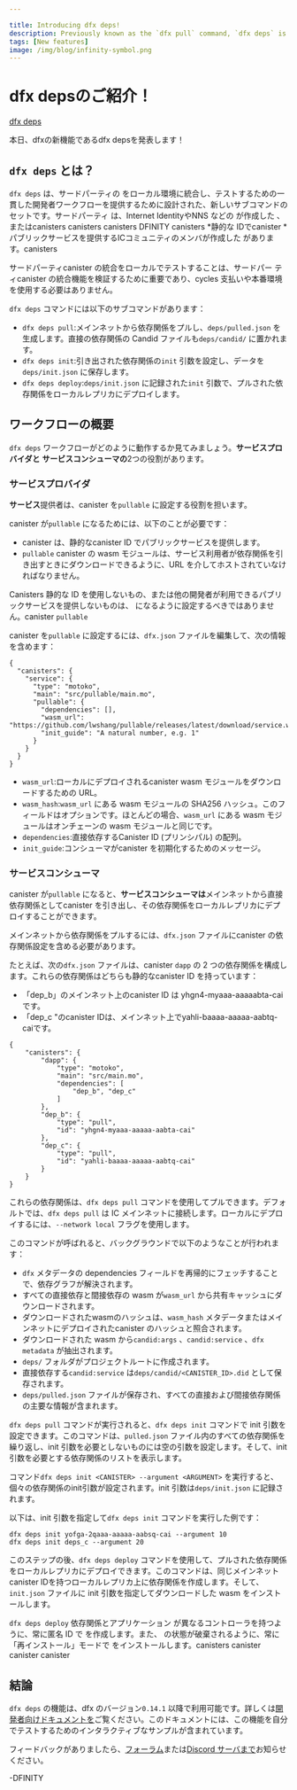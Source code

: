 ```yaml
---

title: Introducing dfx deps!
description: Previously known as the `dfx pull` command, `dfx deps` is a new set of subcommands designed to provide a consistent developer workflow for integrating and testing third-party canisters within local developer environments.
tags: [New features]
image: /img/blog/infinity-symbol.png
---
```

# dfx depsのご紹介！

[dfx deps](/img/blog/infinity-symbol.png)

本日、dfxの新機能であるdfx depsを発表します！

## `dfx deps` とは？

`dfx deps` は、サードパーティの をローカル環境に統合し、テストするための一貫した開発者ワークフローを提供するために設計された、新しいサブコマンドのセットです。サードパーティ は、Internet IdentityやNNS などの が作成した 、またはcanisters canisters canisters DFINITY canisters *静的な IDでcanister *パブリックサービスを提供するICコミュニティのメンバが作成した があります。canisters 

サードパーティcanister の統合をローカルでテストすることは、サードパー ティcanister の統合機能を検証するために重要であり、cycles 支払いや本番環境を使用する必要はありません。

`dfx deps` コマンドには以下のサブコマンドがあります：

- `dfx deps pull`:メインネットから依存関係をプルし、`deps/pulled.json` を生成します。直接の依存関係の Candid ファイルも`deps/candid/` に置かれます。
- `dfx deps init`:引き出された依存関係の`init` 引数を設定し、データを`deps/init.json` に保存します。
- `dfx deps deploy`:`deps/init.json` に記録された`init` 引数で、プルされた依存関係をローカルレプリカにデプロイします。

## ワークフローの概要

`dfx deps` ワークフローがどのように動作するか見てみましょう。**サービスプロバイダと** **サービスコンシューマの**2つの役割があります。

### サービスプロバイダ

**サービス**提供者は、canister を`pullable` に設定する役割を担います。

canister が`pullable` になるためには、以下のことが必要です：

- canister は、静的なcanister ID でパブリックサービスを提供します。
- `pullable` canister の wasm モジュールは、サービス利用者が依存関係を引き出すときにダウンロードできるように、URL を介してホストされていなければなりません。

Canisters 静的な ID を使用しないもの、または他の開発者が利用できるパブリックサービスを提供しないものは、 になるように設定するべきではありません。canister `pullable`

canister を`pullable` に設定するには、`dfx.json` ファイルを編集して、次の情報を含めます：

    {
      "canisters": {
        "service": {
          "type": "motoko",
          "main": "src/pullable/main.mo",
          "pullable": {
            "dependencies": [],
            "wasm_url": "https://github.com/lwshang/pullable/releases/latest/download/service.wasm",
            "init_guide": "A natural number, e.g. 1"
          }
        }
      }
    }

- `wasm_url`:ローカルにデプロイされるcanister wasm モジュールをダウンロードするための URL。
- `wasm_hash`:`wasm_url` にある wasm モジュールの SHA256 ハッシュ。このフィールドはオプションです。ほとんどの場合、`wasm_url` にある wasm モジュールはオンチェーンの wasm モジュールと同じです。
- `dependencies`:直接依存するCanister ID (プリンシパル) の配列。
- `init_guide`:コンシューマがcanister を初期化するためのメッセージ。

### サービスコンシューマ

canister が`pullable` になると、**サービスコンシューマは**メインネットから直接依存関係としてcanister を引き出し、その依存関係をローカルレプリカにデプロイすることができます。

メインネットから依存関係をプルするには、`dfx.json` ファイルにcanister の依存関係設定を含める必要があります。

たとえば、次の`dfx.json` ファイルは、canister `dapp` の 2 つの依存関係を構成します。これらの依存関係はどちらも静的なcanister ID を持っています：

- 「dep\_b」のメインネット上のcanister ID は yhgn4-myaaa-aaaaabta-cai です。
- 「dep\_c "のcanister IDは、メインネット上でyahli-baaaa-aaaaa-aabtq-caiです。

<!-- end list -->

    {
        "canisters": {
            "dapp": {
                "type": "motoko",
                "main": "src/main.mo",
                "dependencies": [
                    "dep_b", "dep_c"
                ]
            },
            "dep_b": {
                "type": "pull",
                "id": "yhgn4-myaaa-aaaaa-aabta-cai"
            },
            "dep_c": {
                "type": "pull",
                "id": "yahli-baaaa-aaaaa-aabtq-cai"
            }
        }
    }

これらの依存関係は、`dfx deps pull` コマンドを使用してプルできます。デフォルトでは、`dfx deps pull` は IC メインネットに接続します。ローカルにデプロイするには、`--network local` フラグを使用します。

このコマンドが呼ばれると、バックグラウンドで以下のようなことが行われます：

- `dfx` メタデータの dependencies フィールドを再帰的にフェッチすることで、依存グラフが解決されます。
- すべての直接依存と間接依存の wasm が`wasm_url` から共有キャッシュにダウンロードされます。
- ダウンロードされたwasmのハッシュは、`wasm_hash` メタデータまたはメインネットにデプロイされたcanister のハッシュと照合されます。
- ダウンロードされた wasm から`candid:args` 、`candid:service` 、`dfx metadata` が抽出されます。
- `deps/` フォルダがプロジェクトルートに作成されます。
- 直接依存する`candid:service` は`deps/candid/<CANISTER_ID>.did` として保存されます。
- `deps/pulled.json` ファイルが保存され、すべての直接および間接依存関係の主要な情報が含まれます。

`dfx deps pull` コマンドが実行されると、`dfx deps init` コマンドで init 引数を設定できます。このコマンドは、`pulled.json` ファイル内のすべての依存関係を繰り返し、init 引数を必要としないものには空の引数を設定します。そして、init引数を必要とする依存関係のリストを表示します。

コマンド`dfx deps init <CANISTER> --argument <ARGUMENT>` を実行すると、個々の依存関係のinit引数が設定されます。init 引数は`deps/init.json` に記録されます。

以下は、init 引数を指定して`dfx deps init` コマンドを実行した例です：

    dfx deps init yofga-2qaaa-aaaaa-aabsq-cai --argument 10
    dfx deps init deps_c --argument 20

このステップの後、`dfx deps deploy` コマンドを使用して、プルされた依存関係をローカルレプリカにデプロイできます。このコマンドは、同じメインネットcanister IDを持つローカルレプリカ上に依存関係を作成します。そして、`init.json` ファイルに init 引数を指定してダウンロードした wasm をインストールします。

`dfx deps deploy` 依存関係とアプリケーション が異なるコントローラを持つように、常に匿名 ID で を作成します。また、 の状態が破棄されるように、常に「再インストール」モードで をインストールします。canisters canister canister canister 

## 結論

`dfx deps` の機能は、dfx のバージョン`0.14.1` 以降で利用可能です。詳しくは[開発者向けドキュメントを](https://internetcomputer.org/docs/current/developer-docs/setup/pulling-canister-dependencies)ご覧ください。このドキュメントには、この機能を自分でテストするためのインタラクティブなサンプルが含まれています。

フィードバックがありましたら、[フォーラム](https://forum.dfinity.org/)または[Discord サーバまで](https://discord.com/invite/5PJMmmETQB)お知らせください。

\-DFINITY

<!---


# Introducing dfx deps!

[!dfx deps](/img/blog/infinity-symbol.png)

Today we're excited to announce a new dfx feature: dfx deps! 

## What is `dfx deps`?

`dfx deps` is a new set of subcommands designed to provide a consistent developer workflow for integrating and testing third-party canisters within local environments. Third-party canisters can be canisters created by DFINITY, such as the Internet Identity or NNS canisters, or they can be canisters created by members of the IC community that provide a public service at a *static canister ID*. 

Testing third-party canister integrations locally is important to verify the third-party canister's integration functionality without paying cycles or using production environments. 

The `dfx deps` command includes the following subcommands: 

- `dfx deps pull`: Pulls the dependencies from the mainnet and generates `deps/pulled.json`. The Candid files of direct dependencies will also be put into `deps/candid/`.
- `dfx deps init`: Sets the `init` arguments for the pulled dependencies and saves the data in `deps/init.json`.
- `dfx deps deploy`: Deploys the pulled dependencies on the local replica with the `init` arguments recorded in `deps/init.json`.

## Workflow overview 

Let's take a look at how the `dfx deps` workflow operates. There are two roles: the **service provider** and the **service consumer**. 

### Service provider

The **service provider** is responsible for configuring a canister to be `pullable`.

For a canister to be `pullable`, the following should be true:
- The canister provides a public service at a static canister ID. 
- The wasm module of a `pullable` canister must be hosted via a URL so that service consumers can download it when pulling the dependency.

Canisters that do not use a static canister ID, or do not provide a public service that can be utilized by other developers, should not be configured to be `pullable`. 

A canister is configured to be `pullable` by editing the `dfx.json` file to include the following information:

```
{
  "canisters": {
    "service": {
      "type": "motoko",
      "main": "src/pullable/main.mo",
      "pullable": {
        "dependencies": [],
        "wasm_url": "https://github.com/lwshang/pullable/releases/latest/download/service.wasm",
        "init_guide": "A natural number, e.g. 1"
      }
    }
  }
}
```

- `wasm_url`: A URL used to download the canister wasm module which will be deployed locally.
- `wasm_hash`: A SHA256 hash of the wasm module located at `wasm_url`. This field is optional. In most cases, the wasm module at `wasm_url` will be the same as the on-chain wasm module.
- `dependencies`: An array of Canister IDs (Principal) of direct dependencies.
- `init_guide`: A message to guide consumers how to initialize the canister.

### Service consumer

Once a canister is `pullable`, a **service consumer** can pull the canister as a dependency directly from the mainnet and then deploy the dependency on a local replica. 

To pull the dependencies from the mainnet, the `dfx.json` file must include the dependencies configuration for the canister.

For example, the following `dfx.json` file configures two dependencies for the canister `dapp`. Both of these dependencies have static canister IDs of:

- "dep_b" has canister ID of yhgn4-myaaa-aaaaa-aabta-cai on the mainnet.
- "dep_c" has canister ID of yahli-baaaa-aaaaa-aabtq-cai on the mainnet.

```
{
    "canisters": {
        "dapp": {
            "type": "motoko",
            "main": "src/main.mo",
            "dependencies": [
                "dep_b", "dep_c"
            ]
        },
        "dep_b": {
            "type": "pull",
            "id": "yhgn4-myaaa-aaaaa-aabta-cai"
        },
        "dep_c": {
            "type": "pull",
            "id": "yahli-baaaa-aaaaa-aabtq-cai"
        }
    }
}
```

Then, these dependencies can be pulled using the `dfx deps pull` command. By default, the `dfx deps pull` connects to the IC mainnet. To deploy locally, the `--network local` flag can be used. 

When this command is called, several things happen in the background, including:

- The dependency graph is resolved by fetching the dependencies field in the `dfx` metadata recursively.
- The wasm of all direct and indirect dependencies is downloaded from the `wasm_url` into the shared cache.
- The hash of the downloaded wasm is verified against `wasm_hash` metadata or the hash of the canister deployed on the mainnet.
- The `candid:args`, `candid:service`, and `dfx metadata` will be extracted from the downloaded wasm.
- The `deps/` folder is created in the project root.
- The `candid:service` of direct dependencies is saved as `deps/candid/<CANISTER_ID>.did`.
- The `deps/pulled.json` file is saved, which contains major info of all direct and indirect dependencies.

Once the `dfx deps pull` command has been run, the init arguments can be set with the `dfx deps init` command. This command will iterate over all dependencies in the `pulled.json` file and set an empty argument for any that do not need an init argument. Then, it will print the list of dependencies that do require an init argument.

Running the command `dfx deps init <CANISTER> --argument <ARGUMENT>` will set the init argument for an individual dependency. The init arguments will be recorded in `deps/init.json`.

Below are examples of running the `dfx deps init` command with init arguments:

```
dfx deps init yofga-2qaaa-aaaaa-aabsq-cai --argument 10
dfx deps init deps_c --argument 20
```

After this step, the pulled dependencies can be deployed on a local replica using the `dfx deps deploy` command. This command will create the dependencies on the local replica with the same mainnet canister ID. Then, it will install the downloaded wasm with the init arguments in the `init.json` file.

`dfx deps deploy` always creates the canister with the anonymous identity so that dependencies and application canisters will have different controllers. It also will always install the canister in "reinstall" mode so that the canister status will be discarded.

## Conclusion

The `dfx deps` feature is available in dfx versions `0.14.1` and newer. You can learn more from our [developer documentation](https://internetcomputer.org/docs/current/developer-docs/setup/pulling-canister-dependencies), which includes an interactive example you can use to test the feature for yourself. 

As always, please let us know if you have any feedback either through our [forum](https://forum.dfinity.org/) or [Discord server](https://discord.com/invite/5PJMmmETQB).

-DFINITY

-->

